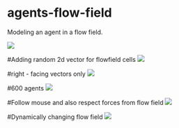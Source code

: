 # agents-flow-field
Modeling an agent in a flow field.


<img src="https://media.giphy.com/media/l0MYJDphIGTTj7JqE/giphy.gif"/>

#Adding random 2d vector for flowfield cells
<img src = "https://media.giphy.com/media/3o6ZtdLBeYd1B0hJ2U/giphy.gif"/>

#right - facing vectors only
<img src= "https://media.giphy.com/media/l0HlvvrKDz4A5V5Ti/giphy.gif"/>

#600 agents
<img src= "https://media.giphy.com/media/3o7TKpdWSDdc4Nj1qU/giphy.gif"/>

#Follow mouse and also respect forces from flow field
<img src="https://media.giphy.com/media/l0MYz7luVEWwle5Y4/giphy.gif"/>

#Dynamically changing flow field
<img src = "https://media.giphy.com/media/l0HlyNbMORNM6874c/giphy.gif"/>